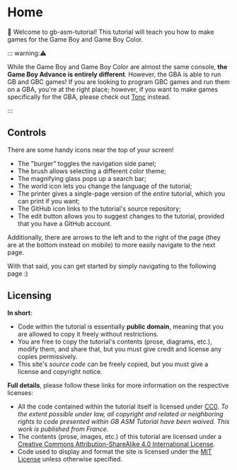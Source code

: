# Home

👋 Welcome to gb-asm-tutorial!
This tutorial will teach you how to make games for the Game Boy and Game Boy Color.

::: warning:⚠️

While the Game Boy and Game Boy Color are almost the same console, **the Game Boy Advance is entirely different**.
However, the GBA is able to run GB and GBC games!
If you are looking to program GBC games and run them on a GBA, you're at the right place; however, if you want to make games specifically for the GBA, please check out [Tonc](http://coranac.com/tonc/text) instead.

:::

## Controls

There are some handy icons near the top of your screen!

- The "burger" <i class="fa fa-bars"></i> toggles the navigation side panel;
- The brush <i class="fa fa-paint-brush"></i> allows selecting a different color theme;
- The magnifying glass <i class="fa fa-search"></i> pops up a search bar;
- The world icon <i class="fa fa-globe"></i> lets you change the language of the tutorial;
- The printer <i class="fa fa-print"></i> gives a single-page version of the *entire* tutorial, which you can print if you want;
- The GitHub icon <i class="fa fa-github"></i> links to the tutorial's source repository;
- The edit button <i class="fa fa-edit"></i> allows you to suggest changes to the tutorial, provided that you have a GitHub account.

Additionally, there are arrows to the left and to the right of the page (they are at the bottom instead on mobile) to more easily navigate to the next page.

With that said, you can get started by simply navigating to the following page :)

## Licensing

**In short**:

- Code within the tutorial is essentially **public domain**, meaning that you are allowed to copy it freely without restrictions.
- You are free to copy the tutorial's contents (prose, diagrams, etc.), modify them, and share that, but you must give credit and license any copies permissively.
- This site's *source code* can be freely copied, but you must give a license and copyright notice.

**Full details**, please follow these links for more information on the respective licenses:

- All the code contained within the tutorial itself is licensed under <a rel="license" href="http://creativecommons.org/publicdomain/zero/1.0/">CC0</a>. *To the extent possible under law, all copyright and related or neighboring rights to code presented within GB ASM Tutorial have been waived. This work is published from France.*
- The contents (prose, images, etc.) of this tutorial are licensed under a <a rel="license" href="http://creativecommons.org/licenses/by-sa/4.0/">Creative Commons Attribution-ShareAlike 4.0 International License</a>.
- Code used to display and format the site is licensed under the [MIT License](https://github.com/ISSOtm/gb-asm-tutorial/blob/master/LICENSE) unless otherwise specified.
